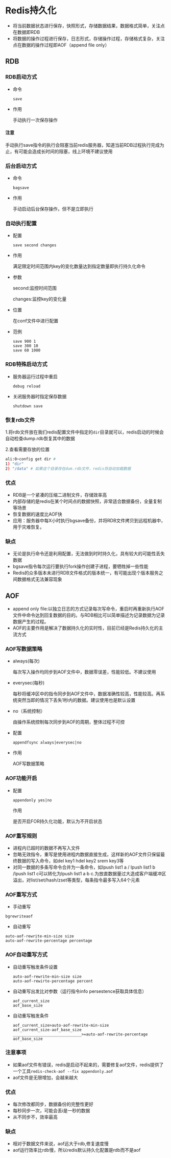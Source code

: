 # Redis持久化

- 将当前数据状态进行保存，快照形式，存储数据结果，数据格式简单，关注点在数据即RDB
- 将数据的操作过程进行保存，日志形式，存储操作过程，存储格式复杂，关注点在数据的操作过程即AOF（append file only）

## RDB

### RDB启动方式 

- 命令

  `save`

- 作用

  手动执行一次保存操作

#### 注意

手动执行save指令的执行会阻塞当前redis服务器，知道当前RDB过程执行完成为止，有可能会造成长时间的阻塞，线上环境不建议使用

### 后台启动方式

- 命令

  ```
  bagsave
  ```

- 作用

  手动启动后台保存操作，但不是立即执行

  

### 自动执行配置

- 配置

  ```
  save second changes
  ```

- 作用

  满足限定时间范围内key的变化数量达到指定数量即执行持久化命令

- 参数

  second:监控时间范围

  changes:监控key的变化量

- 位置

  在conf文件中进行配置

- 范例

  ```
  save 900 1
  save 300 10
  save 60 1000
  ```

### RDB特殊启动方式

- 服务器运行过程中重启

  `debug reload`

- 关闭服务器时指定保存数据

  `shutdown save`

### 恢复rdb文件

1.将rdb文件放在我们redis配置文件中指定的`dir`目录就可以，redis启动的时候会自动检查dump.rdb恢复其中的数据

2.查看需要存放的位置

```bash
ali:0>config get dir # 
1) "dir"
2) "/data" # 如果这个目录存在dum.rdb文件，redis将自动加载数据

```



### 优点

- RDB是一个紧凑的压缩二进制文件，存储效率高
- 内部存储的是redis在某个时间点的数据快照，非常适合数据备份，全量复制等场景
- 恢复数据的速度比AOF快
- 应用：服务器中每X小时执行bgsave备份，并将RDB文件拷贝到远程机器中，用于灾难恢复。

### 缺点

- 无论是执行命令还是利用配置，无法做到时时持久化，具有较大的可能性丢失数据
- bgsave指令每次运行要执行fork操作创建子进程，要牺牲掉一些性能
- Redis的众多版本未进行RDB文件格式的版本统一，有可能出现个版本服务之间数据格式无法兼容现象

## AOF

- append only file:以独立日志的方式记录每次写命令，重启时再重新执行AOF文件中命令达到回复数据的目的。与RDB相比可以简单描述为记录数据为记录数据产生的过程。
- AOF的主要作用是解决了数据持久化的实时性，目前已经是Redis持久化的主流方式

### AOF写数据策略

- always(每次)

  每次写入操作均同步到AOF文件中，数据零误差，性能较低。不建议使用

- everysec(每秒)

  每秒将缓冲区中的指令同步到AOF文件中，数据准确性较高，性能较高。再系统突然当即的情况下丢失1秒内的数据。建议使用也是默认设置

- no（系统控制）

  由操作系统控制每次同步到AOF的周期，整体过程不可控
  
- 配置

  ```
  appendfsync always|everysec|no
  ```

- 作用

  AOF写数据策略

### AOF功能开启

- 配置

  ```
  appendonly yes|no
  ```

  作用

  是否开启FOR持久化功能，默认为不开启状态


### AOF重写规则

- 进程内已超时的数据不再写入文件
- 忽略无效指令，重写是使用进程内数据直接生成，这样新的AOF文件只保留最终数据的写入命令，如del key1 hdel key2 srem key3等
- 对同一数据的多条写命令合并为一条命令，如lpush list1 a / lpush list1 b /lpush list1 c可以转化为lpush list1 a b c.为放直数据量过大造成客户端缓冲区溢出，对list/set/hash/zset等类型，每条指令最多写入64个元素

### AOF重写方式

- 手动重写

```
bgrewriteaof
```

- 自动重写

```
auto-aof-rewrite-min-size size
auto-aof-rewrite-percentage percentage
```

### AOF自动重写方式

- 自动重写触发条件设置

  ```
  auto-aof-rewrite-min-size size
  auto-aof-rewirte-percentage percent
  ```

- 自动重写出发比对参数（运行指令info persestence获取具体信息）

  ```
  aof_current_size
  aof_base_size
  ```

- 自动重写触发条件

  ```
  aof_current_size>auto-aof-rewrite-min-size
  aof_current_size-aof_base_size
  ______________________________>=auto-aof-rewrite-percentage
  aof_base_size
  ```


### 注意事项

- 如果aof文件有错误，redis是启动不起来的，需要修复aof文件，redis提供了一个工具`redis-check-aof --fix appendonly.aof` 
- aof文件是无限增加，会越来越大

### 优点

- 每次修改都同步，数据备份的完整性更好
- 每秒同步一次，可能会丢i是一秒的数据
- 从不同步不，效率最高

### 缺点

- 相对于数据文件来说，aof远大于rdb,修复速度慢
- aof运行效率比rdb慢，所以redis默认持久化配置是rdb而不是aof



